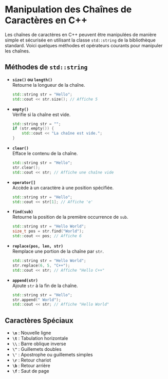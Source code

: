 # Manipulation des Chaînes de Caractères en C++

Les chaînes de caractères en C++ peuvent être manipulées de manière simple et sécurisée en utilisant la classe `std::string` de la bibliothèque standard. Voici quelques méthodes et opérateurs courants pour manipuler les chaînes.

## Méthodes de `std::string`

- **`size()` ou `length()`**  
  Retourne la longueur de la chaîne.
  ```cpp
  std::string str = "Hello";
  std::cout << str.size(); // Affiche 5
  ```

- **`empty()`**  
  Vérifie si la chaîne est vide.
  ```cpp
  std::string str = "";
  if (str.empty()) {
      std::cout << "La chaîne est vide.";
  }
  ```

- **`clear()`**  
  Efface le contenu de la chaîne.
  ```cpp
  std::string str = "Hello";
  str.clear();
  std::cout << str; // Affiche une chaîne vide
  ```

- **`operator[]`**  
  Accède à un caractère à une position spécifiée.
  ```cpp
  std::string str = "Hello";
  std::cout << str[1]; // Affiche 'e'
  ```

- **`find(sub)`**  
  Retourne la position de la première occurrence de `sub`.
  ```cpp
  std::string str = "Hello World";
  size_t pos = str.find("World");
  std::cout << pos; // Affiche 6
  ```

- **`replace(pos, len, str)`**  
  Remplace une portion de la chaîne par `str`.
  ```cpp
  std::string str = "Hello World";
  str.replace(6, 5, "C++");
  std::cout << str; // Affiche "Hello C++"
  ```

- **`append(str)`**  
  Ajoute `str` à la fin de la chaîne.
  ```cpp
  std::string str = "Hello";
  str.append(" World");
  std::cout << str; // Affiche "Hello World"
  ```

## Caractères Spéciaux

- **`\n`** : Nouvelle ligne
- **`\t`** : Tabulation horizontale
- **`\\`** : Barre oblique inverse
- **`\"`** : Guillemets doubles
- **`\'`** : Apostrophe ou guillemets simples
- **`\r`** : Retour chariot
- **`\b`** : Retour arrière
- **`\f`** : Saut de page
```




